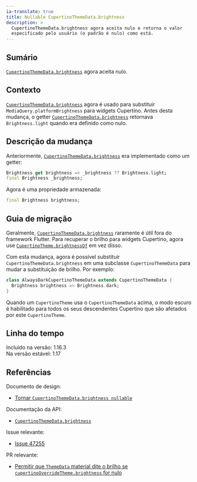```yaml
---
ia-translate: true
title: Nullable CupertinoThemeData.brightness
description: >
  CupertinoThemeData.brightness agora aceita nulo e retorna o valor
  especificado pelo usuário (o padrão é nulo) como está.
---
```


## Sumário

[`CupertinoThemeData.brightness`] agora aceita nulo.

## Contexto

[`CupertinoThemeData.brightness`][] agora é usado para
substituir `MediaQuery.platformBrightness` para widgets Cupertino.
Antes desta mudança, o getter [`CupertinoThemeData.brightness`][]
retornava `Brightness.light` quando era definido como nulo.

## Descrição da mudança

Anteriormente, [`CupertinoThemeData.brightness`][]
era implementado como um getter:

```dart
Brightness get brightness => _brightness ?? Brightness.light;
final Brightness _brightness;
```

Agora é uma propriedade armazenada:

```dart
final Brightness brightness;
```

## Guia de migração

Geralmente, [`CupertinoThemeData.brightness`][]
raramente é útil fora do framework Flutter.
Para recuperar o brilho para widgets Cupertino,
agora use [`CupertinoTheme.brightnessOf`][] em vez disso.

Com esta mudança, agora é possível substituir
`CupertinoThemeData.brightness` em uma subclasse `CupertinoThemeData`
para mudar a substituição de brilho. Por exemplo:

```dart
class AlwaysDarkCupertinoThemeData extends CupertinoThemeData {
  Brightness brightness => Brightness.dark;
}
```

Quando um `CupertinoTheme` usa o `CupertinoThemeData` acima,
o modo escuro é habilitado para todos os seus descendentes Cupertino
que são afetados por este `CupertinoTheme`.

## Linha do tempo

Incluído na versão: 1.16.3<br>
Na versão estável: 1.17

## Referências

Documento de design:

* [Tornar `CupertinoThemeData.brightness nullable`][]

Documentação da API:

* [`CupertinoThemeData.brightness`][]

Issue relevante:

* [Issue 47255][]

PR relevante:

* [Permitir que `ThemeData` material dite o brilho se `cupertinoOverrideTheme.brightness` for nulo][]

[`CupertinoTheme.brightnessOf`]: {{site.api}}/flutter/cupertino/CupertinoTheme/brightnessOf.html
[`CupertinoThemeData.brightness`]: {{site.api}}/flutter/cupertino/NoDefaultCupertinoThemeData/brightness.html
[Issue 47255]: {{site.repo.flutter}}/issues/47255
[Permitir que `ThemeData` material dite o brilho se `cupertinoOverrideTheme.brightness` for nulo]: {{site.repo.flutter}}/pull/47249
[Tornar `CupertinoThemeData.brightness nullable`]: /go/nullable-cupertinothemedata-brightness
